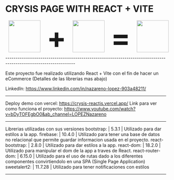 # CRYSIS PAGE WITH REACT + VITE

<div class="readme-intro" style="display: flex;">
        <img style="width: 100px; padding: 0px 10px;" src="https://upload.wikimedia.org/wikipedia/commons/thumb/a/a7/React-icon.svg/2300px-React-icon.svg.png" alt="">
        <h2 style="padding: 0px 10px; margin: 0; font-size: 90px;"><span>+</span></h2>
        <img style="width: 100px; padding: 0px 10px;" src="https://seeklogo.com/images/V/vite-logo-BFD4283991-seeklogo.com.png" alt="">
        <h2 style="padding: 0px 10px; margin: 0; font-size: 90px;"><span>=</span></h2>
        <img style="width: 100px; padding: 0px 10px;" src="https://i.ibb.co/6gCw0gg/crysys-logo.png" alt="">
</div>
----------------------------------------------------------------------------------------------------------------

Este proyecto fue realizado utilizando React + Vite con el fin de hacer un eCommerce 
(Detalles de las librerias mas abajo)

LinkedIn: https://www.linkedin.com/in/nazareno-lopez-903a48211/

----------------------------------------------------------------------------------------------------------------

Deploy demo con vercel: https://crysis-reactjs.vercel.app/
Link para ver como funciona el proyecto: https://www.youtube.com/watch?v=bDyTOFEgbO0&ab_channel=LOPEZNazareno

----------------------------------------------------------------------------------------------------------------

Librerias utilizadas con sus versiones
bootstrap: | 5.3.1 | Utilizado para dar estilos a la app.
firebase: | 10.4.0 | Utilizado para tener una base de datos no relacional que permite guardar informacion usada en el proyecto.
react-bootstrap: | 2.8.0 | Utilizado para dar estilos a la app.
react-dom: | 18.2.0 | Utilizado para manipular el dom de la app a traves de React.
react-router-dom: | 6.15.0 | Utilizado para el uso de rutas dado a los diferentes componentes convirtiendolo en una SPA (Single Page Application)
sweetalert2: | 11.7.28 | Utilizado para tener notificaciones con estilos

----------------------------------------------------------------------------------------------------------------


